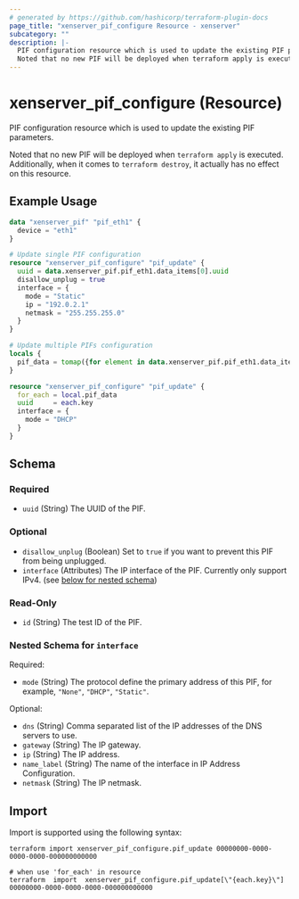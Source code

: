 ```yaml
---
# generated by https://github.com/hashicorp/terraform-plugin-docs
page_title: "xenserver_pif_configure Resource - xenserver"
subcategory: ""
description: |-
  PIF configuration resource which is used to update the existing PIF parameters.
  Noted that no new PIF will be deployed when terraform apply is executed. Additionally, when it comes to terraform destroy, it actually has no effect on this resource.
---
```


# xenserver_pif_configure (Resource)

PIF configuration resource which is used to update the existing PIF parameters. 

 Noted that no new PIF will be deployed when `terraform apply` is executed. Additionally, when it comes to `terraform destroy`, it actually has no effect on this resource.

## Example Usage

```terraform
data "xenserver_pif" "pif_eth1" {
  device = "eth1"
}

# Update single PIF configuration
resource "xenserver_pif_configure" "pif_update" {
  uuid = data.xenserver_pif.pif_eth1.data_items[0].uuid
  disallow_unplug = true
  interface = {
    mode = "Static"
    ip = "192.0.2.1"
    netmask = "255.255.255.0"
  }
}

# Update multiple PIFs configuration
locals {
  pif_data = tomap({for element in data.xenserver_pif.pif_eth1.data_items: element.uuid => element})
}

resource "xenserver_pif_configure" "pif_update" {
  for_each = local.pif_data
  uuid     = each.key
  interface = {
    mode = "DHCP"
  }
}
```

<!-- schema generated by tfplugindocs -->
## Schema

### Required

- `uuid` (String) The UUID of the PIF.

### Optional

- `disallow_unplug` (Boolean) Set to `true` if you want to prevent this PIF from being unplugged.
- `interface` (Attributes) The IP interface of the PIF. Currently only support IPv4. (see [below for nested schema](#nestedatt--interface))

### Read-Only

- `id` (String) The test ID of the PIF.

<a id="nestedatt--interface"></a>
### Nested Schema for `interface`

Required:

- `mode` (String) The protocol define the primary address of this PIF, for example, `"None"`, `"DHCP"`, `"Static"`.

Optional:

- `dns` (String) Comma separated list of the IP addresses of the DNS servers to use.
- `gateway` (String) The IP gateway.
- `ip` (String) The IP address.
- `name_label` (String) The name of the interface in IP Address Configuration.
- `netmask` (String) The IP netmask.

## Import

Import is supported using the following syntax:

```shell
terraform import xenserver_pif_configure.pif_update 00000000-0000-0000-0000-000000000000

# when use 'for_each' in resource
terraform  import  xenserver_pif_configure.pif_update[\"{each.key}\"] 00000000-0000-0000-0000-000000000000
```
